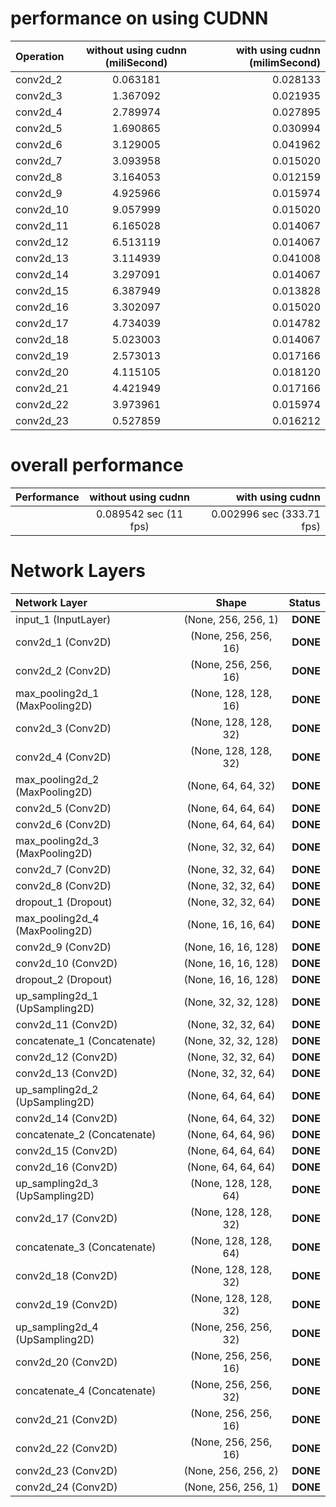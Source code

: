 # performance on using CUDNN 

| Operation | without using cudnn (miliSecond) | with using cudnn (milimSecond) |
| :---         |     :---:      |          ---: |
| conv2d_2  | 0.063181          |0.028133     |
| conv2d_3     | 1.367092       |    0.021935       |
| conv2d_4     | 2.789974       |    0.027895       |
| conv2d_5     | 1.690865       | 0.030994       |
| conv2d_6     | 3.129005       | 0.041962      |
| conv2d_7     | 3.093958       | 0.015020       |
| conv2d_8     | 3.164053       | 0.012159      |
| conv2d_9     | 4.925966        | 0.015974       |
| conv2d_10     | 9.057999        | 0.015020       |
| conv2d_11     | 6.165028       | 0.014067      |
| conv2d_12     | 6.513119        | 0.014067      |
| conv2d_13     |3.114939      | 0.041008      |
| conv2d_14     | 3.297091      | 0.014067      |
| conv2d_15     | 6.387949       | 0.013828      |
| conv2d_16     | 3.302097      | 0.015020      |
| conv2d_17     | 4.734039       | 0.014782      |
| conv2d_18     | 5.023003        | 0.014067      |
| conv2d_19    |2.573013       | 0.017166     |
| conv2d_20     | 4.115105      | 0.018120      |
| conv2d_21     | 4.421949       | 0.017166      |
| conv2d_22     | 3.973961      | 0.015974      |
| conv2d_23     | 0.527859       | 0.016212      |


# overall performance
| Performance | without using cudnn | with using cudnn  |
| :---         |     :---:      |          ---: |
|     | 0.089542 sec (11 fps)      | 0.002996 sec  (333.71 fps)      |

# Network Layers

| Network Layer | Shape | Status |
| :---         |     :---:      |          ---: |
| input_1 (InputLayer)     |       (None, 256, 256, 1)   |  **DONE**|   
| conv2d_1 (Conv2D)        |       (None, 256, 256, 16)  |  **DONE** |   
| conv2d_2 (Conv2D)        |       (None, 256, 256, 16)  |  **DONE** |
| max_pooling2d_1 (MaxPooling2D)  | (None, 128, 128, 16) |    **DONE**| 
| conv2d_3 (Conv2D)            |   (None, 128, 128, 32) |    **DONE**| 
| conv2d_4 (Conv2D)              |  (None, 128, 128, 32)  |   **DONE**| 
| max_pooling2d_2 (MaxPooling2D) |  (None, 64, 64, 32)   |    **DONE**| 
| conv2d_5 (Conv2D)             |   (None, 64, 64, 64)   |    **DONE**| 
| conv2d_6 (Conv2D)             |   (None, 64, 64, 64)   |    **DONE**| 
| max_pooling2d_3 (MaxPooling2D) |  (None, 32, 32, 64)   |    **DONE**| 
| conv2d_7 (Conv2D)             |   (None, 32, 32, 64)   |    **DONE**| 
| conv2d_8 (Conv2D)              |  (None, 32, 32, 64)   |    **DONE**| 
| dropout_1 (Dropout)            |  (None, 32, 32, 64)   |    **DONE**| 
| max_pooling2d_4 (MaxPooling2D)|   (None, 16, 16, 64)   |    **DONE**| 
| conv2d_9 (Conv2D)             |   (None, 16, 16, 128)  |    **DONE**| 
| conv2d_10 (Conv2D)            |   (None, 16, 16, 128)  |    **DONE**| 
| dropout_2 (Dropout)            |  (None, 16, 16, 128)  |    **DONE**| 
| up_sampling2d_1 (UpSampling2D) |  (None, 32, 32, 128)  |    **DONE**| 
| conv2d_11 (Conv2D)             |  (None, 32, 32, 64)  |     **DONE**| 
| concatenate_1 (Concatenate)   |   (None, 32, 32, 128)  |    **DONE**| 
| conv2d_12 (Conv2D)             | (None, 32, 32, 64)   |    **DONE**| 
| conv2d_13 (Conv2D)            |   (None, 32, 32, 64)  |     **DONE**| 
| up_sampling2d_2 (UpSampling2D) |  (None, 64, 64, 64)  |     **DONE**| 
| conv2d_14 (Conv2D)             |  (None, 64, 64, 32) |      **DONE**| 
| concatenate_2 (Concatenate)    |  (None, 64, 64, 96)  |     **DONE**| 
| conv2d_15 (Conv2D)            |  (None, 64, 64, 64)   |   **DONE**| 
| conv2d_16 (Conv2D)              | (None, 64, 64, 64)  |     **DONE**| 
| up_sampling2d_3 (UpSampling2D) |  (None, 128, 128, 64)  |   **DONE**| 
| conv2d_17 (Conv2D)            |   (None, 128, 128, 32)  |   **DONE**| 
| concatenate_3 (Concatenate)   |   (None, 128, 128, 64)   |  **DONE**| 
| conv2d_18 (Conv2D)            |   (None, 128, 128, 32)|    **DONE**| 
| conv2d_19 (Conv2D)            |   (None, 128, 128, 32)  |   **DONE**| 
| up_sampling2d_4 (UpSampling2D) |  (None, 256, 256, 32)  |   **DONE**| 
| conv2d_20 (Conv2D)            |   (None, 256, 256, 16)  |   **DONE**| 
| concatenate_4 (Concatenate)   |   (None, 256, 256, 32)  |   **DONE**| 
| conv2d_21 (Conv2D)            |   (None, 256, 256, 16)|    **DONE**| 
| conv2d_22 (Conv2D)          |     (None, 256, 256, 16)  |   **DONE**| 
| conv2d_23 (Conv2D)          |     (None, 256, 256, 2)   |   **DONE**| 
| conv2d_24 (Conv2D)          |     (None, 256, 256, 1)   |   **DONE**| 

